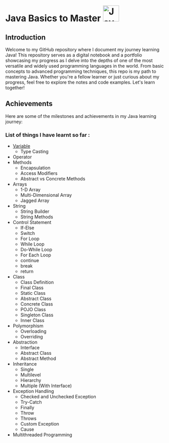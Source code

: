 <h1>  Java Basics to Master
  <img src="https://1000logos.net/wp-content/uploads/2020/09/Java-Logo.png" alt="Java Logo" style="width:50px"> 
</h1>

## Introduction
Welcome to my GitHub repository where I document my journey learning Java! This repository serves as a digital notebook and a portfolio showcasing my progress as I delve into the depths of one of the most versatile and widely used programming languages in the world. From basic concepts to advanced programming techniques, this repo is my path to mastering Java. Whether you're a fellow learner or just curious about my progress, feel free to explore the notes and code examples. Let's learn together!

## Achievements
Here are some of the milestones and achievements in my Java learning journey:

### List of things I have learnt so far :
- [Variable](Abstraction)
  - Type Casting
- Operator
- Methods
  - Encapsulation 
  - Access Modifiers
  - Abstract vs Concrete Methods
- Arrays 
  - 1-D Array
  - Multi-Dimensional Array
  - Jagged Array
- String
  - String Builder
  - String Methods
- Control Statement 
  - If-Else
  - Switch
  - For Loop
  - While Loop
  - Do-While Loop
  - For Each Loop
  - continue
  - break
  - return
- Class
  - Class Definition 
  - Final Class
  - Static Class
  - Abstract Class
  - Concrete Class
  - POJO Class
  - Singleton Class
  - Inner Class
- Polymorphism 
  - Overloading
  - Overriding 
- Abstraction
  - Interface
  - Abstract Class
  - Abstract Method
- Inheritance
  - Single
  - Multilevel
  - Hierarchy 
  - Multiple (With Interface)
- Exception Handling
  - Checked and Unchecked Exception 
  - Try-Catch
  - Finally
  - Throw
  - Throws
  - Custom Exception
  - Cause
- Multithreaded Programming
